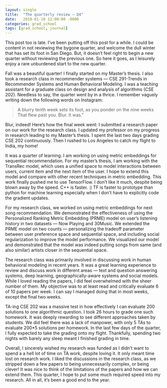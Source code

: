 ```yaml
---
layout: single
title:  "The quarterly review — Q4"
date:   2018-01-10 12:00:00 -0000
categories: grad_school
tags: [grad_school, journal]
---
```


This post too is late. I’ve been putting off this post for a while. I could be content in not reviewing the bygone quarter, and welcome the dull winter that has set its foot in San Diego. But, it doesn’t feel right to begin a new quarter without reviewing the previous one. So here it goes, as I leisurely enjoy a rare unburdened start to the new quarter.

Fall was a beautiful quarter! I finally started on my Master’s thesis. I also took a research class in recommender systems — CSE 291-Trends in Recommender Systems and Human Behavioral Modeling. I was a teaching assistant for a graduate class on design and analysis of algorithms (CSE 202). Needless to say, the quarter went by in a thrice. I remember vaguely writing down the following words on Instagram:

> A blurry tenth week sets its foot,
> as you ponder on the nine weeks
> That flew past you.
> Blur. It was."

Blur, indeed! Here’s how the final week went: I submitted a research paper on our work for the research class. I updated my professor on my progress in research leading to my Master’s thesis. I spent the last two days grading CSE 202 continuously. Then I rushed to Los Angeles to catch my flight to India, my home!

It was a quarter of learning. I am working on using metric embeddings for sequential recommendation. For my master’s thesis, I am working with the TransRec model, which uses a unified space to model interactions between users, current item and the next item of the user. I hope to extend this model and compare with other recent techniques in metric embedding. This work finally pushed me to use TensorFlow. I don’t like it much, despite being blown away by the speed. C++ is faster. :) TF is faster to prototype than python for machine learning especially when I don’t have to explicitly code the gradient updates.

For my research class, we worked on using metric embeddings for next song recommendation. We demonstrated the effectiveness of using the Personalized Ranking Metric Embedding (PRME) model on user’s listening history in two datasets — Now Playing and 30Music. We extended the PRME model on two counts — personalizing the tradeoff parameter between user preference space and sequential space, and including social regularization to improve the model performance. We visualized our model and demonstrated that the model was indeed putting songs from same (and also similar) artists closer in the sequential space.

The research class was primarily involved in discussing work in human behavioral modeling in recent years. It was a great learning experience to review and discuss work in different areas — text and question answering systems, deep learning, geographically-aware systems and social models. While I loved reading the papers, I did feel overwhelmed with the sheer number of them. My objective was to at least read and critically evaluate 6 of 10 papers per week. I can say I managed doing that in most weeks, except the final two weeks.

TA-ing CSE 202 was a massive test in how effectively I can evaluate 200 solutions to one algorithmic question. I took 26 hours to grade one such homework. It was deeply rewarding to see different approaches taken by students. We did feel there was a lack of manpower, with only 5 TAs to evaluate 200*5 solutions per homework. In the last few days of the quarter, I fully expected to take the grading onto my flight. Thankfully, spending two nights with barely any sleep meant I finished grading in time.

Overall, I sincerely wished my research was funded as I didn’t want to spend a a hell lot of time on TA work, despite loving it. It only meant time lost on research work. I liked the discussions in the research class, as we stripped down a few papers to being unnecessarily complex, or being clever! It was nice to think of the limitations of the papers and how we can extend them. This quarter, I hope to put some much required speed into my research. All in all, it’s been a good end to the year.


